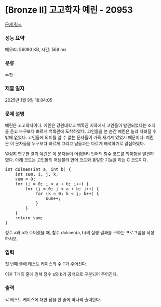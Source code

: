 # [Bronze II] 고고학자 예린 - 20953 

[문제 링크](https://www.acmicpc.net/problem/20953) 

### 성능 요약

메모리: 56080 KB, 시간: 568 ms

### 분류

수학

### 제출 일자

2025년 1월 9일 18:04:05

### 문제 설명

<p>예린은 고고학자이다. 예린은 강원대학교 백록관 지하에서 고인돌이 발견되었다는 소식을 듣고 누구보다 빠르게 백록관에 도착하였다. 고인돌을 본 순간 예린은 놀라 자빠질 수밖에 없었다. 고인돌에 의미를 알 수 없는 문자들이 가득 새겨져 있었기 때문이다. 예린은 이 문자들을 누구보다 빠르게 그리고 남들과는 다르게 해석하기로 결심하였다.</p>

<p>열심히 연구한 결과 예린은 이 문자들이 어셈블리 언어의 함수 코드를 의미함을 발견하였다. 아래 코드는 고인돌의 어셈블리 언어 코드와 동일한 기능을 하는 C 코드이다.</p>

<pre>int dolmen(int a, int b) {
    int sum, i, j, k;
    sum = 0;
    for (i = 0; i < a + b; i++) {
        for (j = 0; j < a + b; j++) {
            for (k = 0; k < j; k++) {
                sum++;
            }
        }
    }
    return sum;
}
</pre>

<p>정수 a와 b가 주어졌을 때, 함수 dolmen(a, b)의 실행 결과를 구하는 프로그램을 작성하시오.</p>

### 입력 

 <p>첫 번째 줄에 테스트 케이스의 수 T가 주어진다.</p>

<p>이후 T개의 줄에 걸쳐 정수 a와 b가 공백으로 구분되어 주어진다.</p>

### 출력 

 <p>각 테스트 케이스에 대한 답을 한 줄에 하나씩 출력한다.</p>

